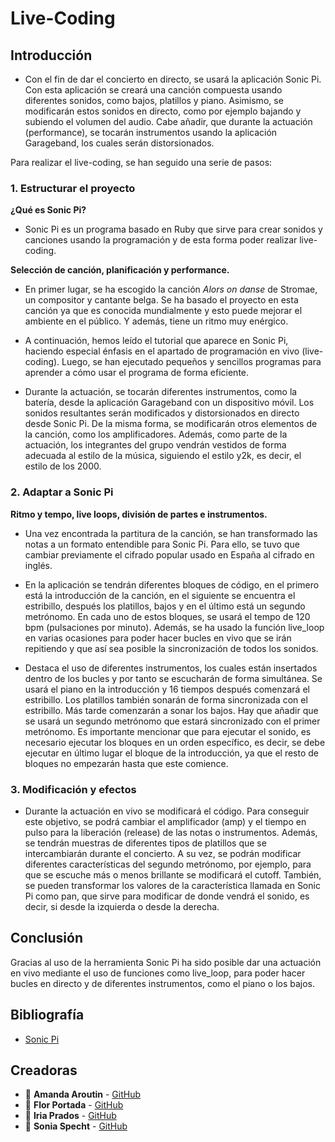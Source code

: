 
# Live-Coding 

## Introducción
- Con el fin de dar el concierto en directo, se usará la aplicación Sonic Pi. Con esta aplicación se creará una canción compuesta usando diferentes sonidos, como bajos, platillos y piano. Asimismo, se modificarán estos sonidos en directo, como por ejemplo bajando y subiendo el volumen del audio. Cabe añadir, que durante la actuación (performance), se tocarán instrumentos usando la aplicación Garageband, los cuales serán distorsionados. 

Para realizar el live-coding, se han seguido una serie de pasos:

### 1. Estructurar el proyecto
**¿Qué es Sonic Pi?**
- Sonic Pi es un programa basado en Ruby que sirve para crear sonidos y canciones usando la programación y de esta forma poder realizar live-coding.

**Selección de canción, planificación y performance.**
- En primer lugar, se ha escogido la canción _Alors on danse_ de Stromae, un compositor y cantante belga. Se ha basado el proyecto en esta canción ya que es conocida mundialmente y esto puede mejorar el ambiente en el público. Y además, tiene un ritmo muy enérgico. 

- A continuación, hemos leído el tutorial que aparece en Sonic Pi, haciendo especial énfasis en el apartado de programación en vivo (live-coding). Luego, se han ejecutado pequeños y sencillos programas para aprender a cómo usar el programa de forma eficiente.

- Durante la actuación, se tocarán diferentes instrumentos, como la batería, desde la aplicación Garageband con un dispositivo móvil. Los sonidos resultantes serán modificados y distorsionados en directo desde Sonic Pi. De la misma forma, se modificarán otros elementos de la canción, como los amplificadores. Además, como parte de la actuación, los integrantes del grupo vendrán vestidos de forma adecuada al estilo de la música, siguiendo el estilo y2k, es decir, el estilo de los 2000.

### 2. Adaptar a Sonic Pi
**Ritmo y tempo, live loops, división de partes e instrumentos.**
- Una vez encontrada la partitura de la canción, se han transformado las notas a un formato entendible para Sonic Pi. Para ello, se tuvo que cambiar previamente el cifrado popular usado en España al cifrado en inglés. 

- En la aplicación se tendrán diferentes bloques de código, en el primero está la introducción de la canción, en el siguiente se encuentra el estribillo, después los platillos, bajos y en el último está un segundo metrónomo. En cada uno de estos bloques, se usará el tempo de 120 bpm (pulsaciones por minuto). Además, se ha usado la función live_loop en varias ocasiones para poder hacer bucles en vivo que se irán repitiendo y que así sea posible la sincronización de todos los sonidos. 

- Destaca el uso de diferentes instrumentos, los cuales están insertados dentro de los bucles y por tanto se escucharán de forma simultánea. Se usará el piano en la introducción y 16 tiempos después comenzará el estribillo. Los platillos también sonarán de forma sincronizada con el estribillo. Más tarde comenzarán a sonar los bajos. Hay que añadir que se usará un segundo metrónomo que estará sincronizado con el primer metrónomo. Es importante mencionar que para ejecutar el sonido, es necesario ejecutar los bloques en un orden específico, es decir, se debe ejecutar en último lugar el bloque de la introducción, ya que el resto de bloques no empezarán hasta que este comience.


### 3. Modificación y efectos
- Durante la actuación en vivo se modificará el código. Para conseguir este objetivo, se podrá cambiar el amplificador (amp) y el tiempo en pulso para la liberación (release) de las notas o instrumentos. Además, se tendrán muestras de diferentes tipos de platillos que se intercambiarán durante el concierto. A su vez, se podrán modificar diferentes características del segundo metrónomo, por ejemplo, para que se escuche más o menos brillante se modificará el cutoff. También, se pueden transformar los valores de la característica llamada en Sonic Pi como pan, que sirve para modificar de donde vendrá el sonido, es decir, si desde la izquierda o desde la derecha. 

## Conclusión
Gracias al uso de la herramienta Sonic Pi ha sido posible dar una actuación en vivo mediante el uso de funciones como live_loop, para poder hacer bucles en directo y de diferentes instrumentos, como el piano o los bajos. 


## Bibliografía
- [Sonic Pi](https://sonic-pi.net) 


## Creadoras
- 👤 **Amanda Aroutin** - [GitHub](https://github.com/amandaaroutin) 
- 👤 **Flor Portada** - [GitHub](https://github.com/florportada) 
- 👤 **Iria Prados** - [GitHub](https://github.com/iriaprados) 
- 👤 **Sonia Specht** - [GitHub](https://github.com/soniaspecht) 
